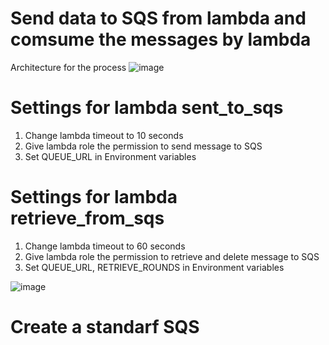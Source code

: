 # Send data to SQS from lambda and comsume the messages by lambda

Architecture for the process
![image](https://user-images.githubusercontent.com/97939971/181184224-80908891-462f-446d-9bb5-c4aa64a5ef3e.png)

# Settings for lambda sent_to_sqs
1. Change lambda timeout to 10 seconds
2. Give lambda role the permission to send message to SQS
3. Set QUEUE_URL in Environment variables

# Settings for lambda retrieve_from_sqs
1. Change lambda timeout to 60 seconds
2. Give lambda role the permission to retrieve and delete message to SQS
3. Set QUEUE_URL, RETRIEVE_ROUNDS in Environment variables

![image](https://user-images.githubusercontent.com/97939971/181188852-c8357724-8a94-4cb4-8345-23dae05df0d1.png)

# Create a standarf SQS 

